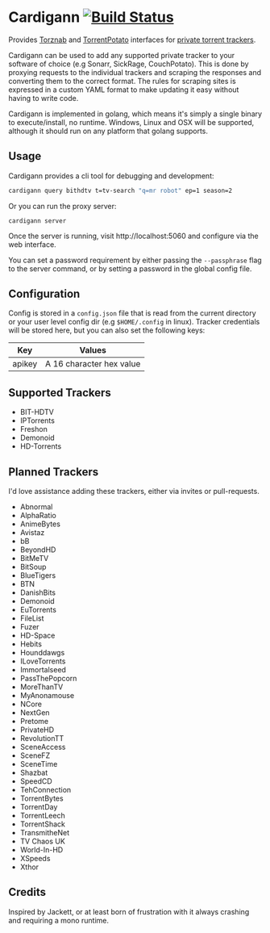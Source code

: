 Cardigann [![Build Status](https://travis-ci.org/cardigann/cardigann.svg?branch=master)](https://travis-ci.org/cardigann/cardigann)
=========

Provides [Torznab](https://github.com/Sonarr/Sonarr/wiki/Implementing-a-Torznab-indexer) and [TorrentPotato](https://github.com/CouchPotato/CouchPotatoServer/wiki/Couchpotato-torrent-provider) interfaces for [private torrent trackers](http://lifehacker.com/5897095/whats-a-private-bittorrent-tracker-and-why-should-i-use-one).

Cardigann can be used to add any supported private tracker to your software of choice (e.g Sonarr, SickRage, CouchPotato). This is done by proxying requests to the individual trackers and scraping the responses and converting them to the correct format. The rules for scraping sites is expressed in a custom YAML format to make updating it easy without having to write code. 

Cardigann is implemented in golang, which means it's simply a single binary to execute/install, no runtime. Windows, Linux and OSX will be supported, although it should run on any platform that golang supports.

## Usage

Cardigann provides a cli tool for debugging and development:

```bash
cardigann query bithdtv t=tv-search "q=mr robot" ep=1 season=2
```

Or you can run the proxy server:

```
cardigann server
```

Once the server is running, visit http://localhost:5060 and configure via the web interface.

You can set a password requirement by either passing the `--passphrase` flag to the server command, or by setting a password in the global config file.

## Configuration

Config is stored in a `config.json` file that is read from the current directory or your user level config dir (e.g `$HOME/.config` in linux). Tracker credentials will be stored here, but you can also set the following keys:

<table>
<thead><tr><th>Key</th><th>Values</th></tr></thead>
<tbody>
<tr><td>apikey</td><td>A 16 character hex value</td></tr>
</tbody>
</table>

## Supported Trackers

* BIT-HDTV
* IPTorrents
* Freshon
* Demonoid
* HD-Torrents

## Planned Trackers

I'd love assistance adding these trackers, either via invites or pull-requests. 

* Abnormal
* AlphaRatio
* AnimeBytes
* Avistaz
* bB
* BeyondHD
* BitMeTV
* BitSoup
* BlueTigers
* BTN
* DanishBits
* Demonoid
* EuTorrents
* FileList
* Fuzer
* HD-Space
* Hebits
* Hounddawgs
* ILoveTorrents
* Immortalseed
* PassThePopcorn
* MoreThanTV
* MyAnonamouse
* NCore
* NextGen
* Pretome
* PrivateHD
* RevolutionTT
* SceneAccess
* SceneFZ
* SceneTime
* Shazbat
* SpeedCD
* TehConnection
* TorrentBytes
* TorrentDay
* TorrentLeech
* TorrentShack
* TransmitheNet
* TV Chaos UK
* World-In-HD
* XSpeeds
* Xthor

## Credits

Inspired by Jackett, or at least born of frustration with it always crashing and requiring a mono runtime.